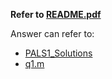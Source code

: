 __Refer to [README.pdf](README.pdf)__

Answer can refer to:
* [PALS1_Solutions](PALS1_Solution.pdf)
* [q1.m](q1.m)
